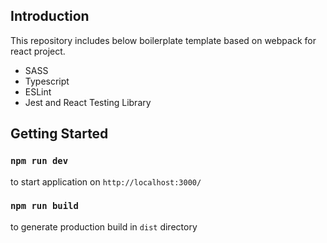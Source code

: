 ## Introduction

This repository includes below boilerplate template based on webpack for react project.

- SASS
- Typescript
- ESLint
- Jest and React Testing Library

## Getting Started

### `npm run dev`

to start application on `http://localhost:3000/`

### `npm run build`

to generate production build in `dist` directory
